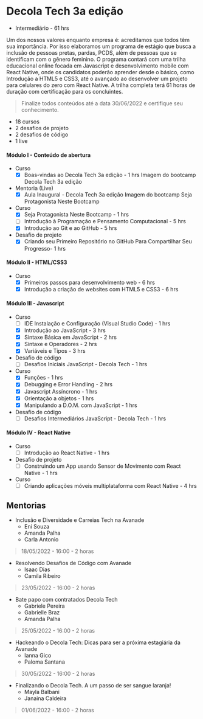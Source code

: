 
# Decola Tech 3a edição

 - Intermediário  - 61 hrs

Um dos nossos valores enquanto empresa é: acreditamos que todos têm sua importância. Por isso elaboramos um programa de estágio que busca a inclusão de pessoas pretas, pardas, PCDS, além de pessoas que se identificam com o gênero feminino. O programa contará com uma trilha educacional online focada em Javascript e desenvolvimento mobile com React Native, onde os candidatos poderão aprender desde o básico, como Introdução a HTML5 e CSS3, até o avançado ao desenvolver um projeto para celulares do zero com React Native. A trilha completa terá 61 horas de duração com certificação para os concluintes.

> Finalize todos conteúdos até a data 30/06/2022 e certifique seu conhecimento.

 - 18 cursos 
 - 2 desafios de projeto 
 - 2 desafios de código 
 - 1 live

#### Módulo I - Conteúdo de abertura
  - Curso
    - [x] Boas-vindas ao Decola Tech 3a edição - 1 hrs
    Imagem do bootcamp Decola Tech 3a edição
  - Mentoria (Live)
    - [x] Aula Inaugural - Decola Tech 3a edição
Imagem do bootcamp Seja Protagonista Neste Bootcamp
   - Curso
      - [x] Seja Protagonista Neste Bootcamp - 1 hrs
      - [ ] Introdução à Programação e Pensamento Computacional - 5 hrs
      - [x] Introdução ao Git e ao GitHub - 5 hrs
  - Desafio de projeto
    - [x] Criando seu Primeiro Repositório no GitHub Para Compartilhar Seu Progresso-  1 hrs

#### Módulo II - HTML/CSS3
  - Curso
    - [x] Primeiros passos para desenvolvimento web - 6 hrs
    - [x] Introdução a criação de websites com HTML5 e CSS3 - 6 hrs

#### Módulo III - Javascript
  - Curso
    - [ ] IDE Instalação e Configuração (Visual Studio Code) - 1 hrs
    - [x] Introdução ao JavaScript - 3 hrs
    - [x] Sintaxe Básica em JavaScript - 2 hrs
    - [x] Sintaxe e Operadores - 2 hrs
    - [x] Variáveis e Tipos - 3 hrs
  - Desafio de código
    - [ ] Desafios Iniciais JavaScript - Decola Tech - 1 hrs
  - Curso
    - [x] Funções - 1 hrs
    - [x] Debugging e Error Handling - 2 hrs
    - [x] Javascript Assíncrono - 1 hrs
    - [x] Orientação a objetos - 1 hrs
    - [x] Manipulando a D.O.M. com JavaScript - 1 hrs
  - Desafio de código
    - [ ] Desafios Intermediários JavaScript - Decola Tech - 1 hrs

#### Módulo IV - React Native
  - Curso
    - [ ] Introdução ao React Native - 1 hrs
  - Desafio de projeto
    - [ ] Construindo um App usando Sensor de Movimento com React Native -  1 hrs
  - Curso
    - [ ] Criando aplicações móveis multiplataforma com React Native - 4 hrs

## Mentorias

  - Inclusão e Diversidade e Carreias Tech na Avanade
    - Eni Souza
    - Amanda Palha
    - Carla Antonio
>  18/05/2022 - 16:00 - 2 horas
 
  - Resolvendo Desafios de Código com Avanade
    - Isaac Dias
    - Camila Ribeiro
 > 23/05/2022 - 16:00 - 2 horas

  - Bate papo com contratados Decola Tech
    - Gabriele Pereira
    - Gabrielle Braz
    - Amanda Palha
> 25/05/2022 - 16:00 - 2 horas

  - Hackeando o Decola Tech: Dicas para ser a próxima estagiária da Avanade
    -  Ianna Gico
    - Paloma Santana
> 30/05/2022 - 16:00 - 2 horas

  - Finalizando o Decola Tech. A um passo de ser sangue laranja!
    - Mayla Balbani
    - Janaina Caldeira
 > 01/06/2022 - 16:00 - 2 horas



